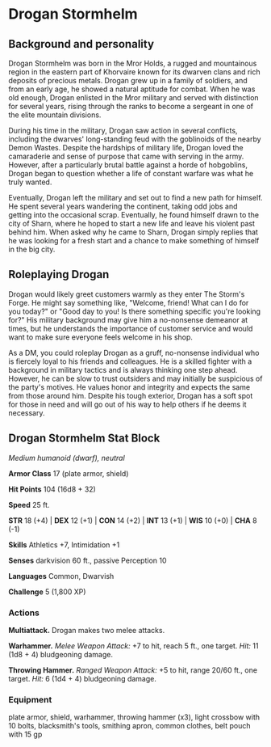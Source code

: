 # Drogan Stormhelm

## Background and personality

Drogan Stormhelm was born in the Mror Holds, a rugged and mountainous region in the eastern part of Khorvaire known for its dwarven clans and rich deposits of precious metals. Drogan grew up in a family of soldiers, and from an early age, he showed a natural aptitude for combat. When he was old enough, Drogan enlisted in the Mror military and served with distinction for several years, rising through the ranks to become a sergeant in one of the elite mountain divisions.

During his time in the military, Drogan saw action in several conflicts, including the dwarves' long-standing feud with the goblinoids of the nearby Demon Wastes. Despite the hardships of military life, Drogan loved the camaraderie and sense of purpose that came with serving in the army. However, after a particularly brutal battle against a horde of hobgoblins, Drogan began to question whether a life of constant warfare was what he truly wanted.

Eventually, Drogan left the military and set out to find a new path for himself. He spent several years wandering the continent, taking odd jobs and getting into the occasional scrap. Eventually, he found himself drawn to the city of Sharn, where he hoped to start a new life and leave his violent past behind him. When asked why he came to Sharn, Drogan simply replies that he was looking for a fresh start and a chance to make something of himself in the big city.

## Roleplaying Drogan

Drogan would likely greet customers warmly as they enter The Storm's Forge. He might say something like, "Welcome, friend! What can I do for you today?" or "Good day to you! Is there something specific you're looking for?" His military background may give him a no-nonsense demeanor at times, but he understands the importance of customer service and would want to make sure everyone feels welcome in his shop.

As a DM, you could roleplay Drogan as a gruff, no-nonsense individual who is fiercely loyal to his friends and colleagues. He is a skilled fighter with a background in military tactics and is always thinking one step ahead. However, he can be slow to trust outsiders and may initially be suspicious of the party's motives. He values honor and integrity and expects the same from those around him. Despite his tough exterior, Drogan has a soft spot for those in need and will go out of his way to help others if he deems it necessary.

## Drogan Stormhelm Stat Block

*Medium humanoid (dwarf), neutral*

**Armor Class** 17 (plate armor, shield)

**Hit Points** 104 (16d8 + 32)

**Speed** 25 ft.

**STR** 18 (+4) | **DEX** 12 (+1) | **CON** 14 (+2) | **INT** 13 (+1) | **WIS** 10 (+0) | **CHA** 8 (-1)

**Skills** Athletics +7, Intimidation +1

**Senses** darkvision 60 ft., passive Perception 10

**Languages** Common, Dwarvish

**Challenge** 5 (1,800 XP)

### Actions

**Multiattack.** Drogan makes two melee attacks.

**Warhammer.** *Melee Weapon Attack:* +7 to hit, reach 5 ft., one target. *Hit:* 11 (1d8 + 4) bludgeoning damage.

**Throwing Hammer.** *Ranged Weapon Attack:* +5 to hit, range 20/60 ft., one target. *Hit:* 6 (1d4 + 4) bludgeoning damage.

### Equipment

plate armor, shield, warhammer, throwing hammer (x3), light crossbow with 10 bolts, blacksmith's tools, smithing apron, common clothes, belt pouch with 15 gp

